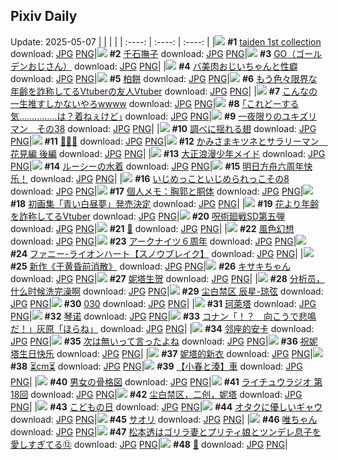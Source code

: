 ## Pixiv Daily
Update: 2025-05-07
|      |      |      |
| :----: | :----: | :----: |
|![](https://pixiv.microyu.workers.dev/c/240x480/img-master/img/2025/05/05/01/03/48/130043428_p0_master1200.jpg) **#1** [taiden 1st collection](https://www.pixiv.net/artworks/130043428) download: [JPG](https://pixiv.microyu.workers.dev/img-original/img/2025/05/05/01/03/48/130043428_p0.jpg) [PNG](https://pixiv.microyu.workers.dev/img-original/img/2025/05/05/01/03/48/130043428_p0.png)|![](https://pixiv.microyu.workers.dev/c/240x480/img-master/img/2025/05/06/00/00/06/130081641_p0_master1200.jpg) **#2** [千石撫子](https://www.pixiv.net/artworks/130081641) download: [JPG](https://pixiv.microyu.workers.dev/img-original/img/2025/05/06/00/00/06/130081641_p0.jpg) [PNG](https://pixiv.microyu.workers.dev/img-original/img/2025/05/06/00/00/06/130081641_p0.png)|![](https://pixiv.microyu.workers.dev/c/240x480/img-master/img/2025/05/05/19/03/34/130068972_p0_master1200.jpg) **#3** [GO（ゴールデンおじさん）](https://www.pixiv.net/artworks/130068972) download: [JPG](https://pixiv.microyu.workers.dev/img-original/img/2025/05/05/19/03/34/130068972_p0.jpg) [PNG](https://pixiv.microyu.workers.dev/img-original/img/2025/05/05/19/03/34/130068972_p0.png)|
|![](https://pixiv.microyu.workers.dev/c/240x480/img-master/img/2025/05/05/00/01/45/130040866_p0_master1200.jpg) **#4** [バ美肉おじいちゃんと性癖](https://www.pixiv.net/artworks/130040866) download: [JPG](https://pixiv.microyu.workers.dev/img-original/img/2025/05/05/00/01/45/130040866_p0.jpg) [PNG](https://pixiv.microyu.workers.dev/img-original/img/2025/05/05/00/01/45/130040866_p0.png)|![](https://pixiv.microyu.workers.dev/c/240x480/img-master/img/2025/05/05/20/30/02/130072184_p0_master1200.jpg) **#5** [柏餅](https://www.pixiv.net/artworks/130072184) download: [JPG](https://pixiv.microyu.workers.dev/img-original/img/2025/05/05/20/30/02/130072184_p0.jpg) [PNG](https://pixiv.microyu.workers.dev/img-original/img/2025/05/05/20/30/02/130072184_p0.png)|![](https://pixiv.microyu.workers.dev/c/240x480/img-master/img/2025/05/05/21/05/41/130073750_p0_master1200.jpg) **#6** [もう色々限界な年齢を詐称してるVtuberの友人Vtuber](https://www.pixiv.net/artworks/130073750) download: [JPG](https://pixiv.microyu.workers.dev/img-original/img/2025/05/05/21/05/41/130073750_p0.jpg) [PNG](https://pixiv.microyu.workers.dev/img-original/img/2025/05/05/21/05/41/130073750_p0.png)|
|![](https://pixiv.microyu.workers.dev/c/240x480/img-master/img/2025/05/05/22/11/13/130076735_p0_master1200.jpg) **#7** [こんなの一生推すしかないやろwwww](https://www.pixiv.net/artworks/130076735) download: [JPG](https://pixiv.microyu.workers.dev/img-original/img/2025/05/05/22/11/13/130076735_p0.jpg) [PNG](https://pixiv.microyu.workers.dev/img-original/img/2025/05/05/22/11/13/130076735_p0.png)|![](https://pixiv.microyu.workers.dev/c/240x480/img-master/img/2025/05/05/17/11/05/130064971_p0_master1200.jpg) **#8** [｢これどーする気……………は？着ねぇけど｣](https://www.pixiv.net/artworks/130064971) download: [JPG](https://pixiv.microyu.workers.dev/img-original/img/2025/05/05/17/11/05/130064971_p0.jpg) [PNG](https://pixiv.microyu.workers.dev/img-original/img/2025/05/05/17/11/05/130064971_p0.png)|![](https://pixiv.microyu.workers.dev/c/240x480/img-master/img/2025/05/05/06/01/41/130049550_p0_master1200.jpg) **#9** [一夜限りのユキズリマン　その38](https://www.pixiv.net/artworks/130049550) download: [JPG](https://pixiv.microyu.workers.dev/img-original/img/2025/05/05/06/01/41/130049550_p0.jpg) [PNG](https://pixiv.microyu.workers.dev/img-original/img/2025/05/05/06/01/41/130049550_p0.png)|
|![](https://pixiv.microyu.workers.dev/c/240x480/img-master/img/2025/05/06/00/00/10/130081677_p0_master1200.jpg) **#10** [調べに揺れる翅](https://www.pixiv.net/artworks/130081677) download: [JPG](https://pixiv.microyu.workers.dev/img-original/img/2025/05/06/00/00/10/130081677_p0.jpg) [PNG](https://pixiv.microyu.workers.dev/img-original/img/2025/05/06/00/00/10/130081677_p0.png)|![](https://pixiv.microyu.workers.dev/c/240x480/img-master/img/2025/05/05/00/00/18/130040521_p0_master1200.jpg) **#11** [🦋🦋🦋](https://www.pixiv.net/artworks/130040521) download: [JPG](https://pixiv.microyu.workers.dev/img-original/img/2025/05/05/00/00/18/130040521_p0.jpg) [PNG](https://pixiv.microyu.workers.dev/img-original/img/2025/05/05/00/00/18/130040521_p0.png)|![](https://pixiv.microyu.workers.dev/c/240x480/img-master/img/2025/05/05/18/42/21/130068108_p0_master1200.jpg) **#12** [かみさまキツネとサラリーマン　花見編 後編](https://www.pixiv.net/artworks/130068108) download: [JPG](https://pixiv.microyu.workers.dev/img-original/img/2025/05/05/18/42/21/130068108_p0.jpg) [PNG](https://pixiv.microyu.workers.dev/img-original/img/2025/05/05/18/42/21/130068108_p0.png)|
|![](https://pixiv.microyu.workers.dev/c/240x480/img-master/img/2025/05/05/11/05/57/130055564_p0_master1200.jpg) **#13** [大正浪漫少年メイド](https://www.pixiv.net/artworks/130055564) download: [JPG](https://pixiv.microyu.workers.dev/img-original/img/2025/05/05/11/05/57/130055564_p0.jpg) [PNG](https://pixiv.microyu.workers.dev/img-original/img/2025/05/05/11/05/57/130055564_p0.png)|![](https://pixiv.microyu.workers.dev/c/240x480/img-master/img/2025/05/05/00/00/22/130040555_p0_master1200.jpg) **#14** [ルーシーの水着](https://www.pixiv.net/artworks/130040555) download: [JPG](https://pixiv.microyu.workers.dev/img-original/img/2025/05/05/00/00/22/130040555_p0.jpg) [PNG](https://pixiv.microyu.workers.dev/img-original/img/2025/05/05/00/00/22/130040555_p0.png)|![](https://pixiv.microyu.workers.dev/c/240x480/img-master/img/2025/05/05/00/52/23/130042983_p0_master1200.jpg) **#15** [明日方舟六周年快乐！](https://www.pixiv.net/artworks/130042983) download: [JPG](https://pixiv.microyu.workers.dev/img-original/img/2025/05/05/00/52/23/130042983_p0.jpg) [PNG](https://pixiv.microyu.workers.dev/img-original/img/2025/05/05/00/52/23/130042983_p0.png)|
|![](https://pixiv.microyu.workers.dev/c/240x480/img-master/img/2025/05/06/00/19/36/130082924_p0_master1200.jpg) **#16** [いじめっこといじめられっこその8](https://www.pixiv.net/artworks/130082924) download: [JPG](https://pixiv.microyu.workers.dev/img-original/img/2025/05/06/00/19/36/130082924_p0.jpg) [PNG](https://pixiv.microyu.workers.dev/img-original/img/2025/05/06/00/19/36/130082924_p0.png)|![](https://pixiv.microyu.workers.dev/c/240x480/img-master/img/2025/05/06/06/00/09/130090219_p0_master1200.jpg) **#17** [個人メモ：胸郭と胴体](https://www.pixiv.net/artworks/130090219) download: [JPG](https://pixiv.microyu.workers.dev/img-original/img/2025/05/06/06/00/09/130090219_p0.jpg) [PNG](https://pixiv.microyu.workers.dev/img-original/img/2025/05/06/06/00/09/130090219_p0.png)|![](https://pixiv.microyu.workers.dev/c/240x480/img-master/img/2025/05/06/00/00/34/130081841_p0_master1200.jpg) **#18** [初画集「青い白昼夢」発売決定](https://www.pixiv.net/artworks/130081841) download: [JPG](https://pixiv.microyu.workers.dev/img-original/img/2025/05/06/00/00/34/130081841_p0.jpg) [PNG](https://pixiv.microyu.workers.dev/img-original/img/2025/05/06/00/00/34/130081841_p0.png)|
|![](https://pixiv.microyu.workers.dev/c/240x480/img-master/img/2025/05/06/21/06/00/130116176_p0_master1200.jpg) **#19** [花より年齢を詐称してるVtuber](https://www.pixiv.net/artworks/130116176) download: [JPG](https://pixiv.microyu.workers.dev/img-original/img/2025/05/06/21/06/00/130116176_p0.jpg) [PNG](https://pixiv.microyu.workers.dev/img-original/img/2025/05/06/21/06/00/130116176_p0.png)|![](https://pixiv.microyu.workers.dev/c/240x480/img-master/img/2025/05/05/00/00/06/130040398_p0_master1200.jpg) **#20** [呪術廻戦SD第五弾](https://www.pixiv.net/artworks/130040398) download: [JPG](https://pixiv.microyu.workers.dev/img-original/img/2025/05/05/00/00/06/130040398_p0.jpg) [PNG](https://pixiv.microyu.workers.dev/img-original/img/2025/05/05/00/00/06/130040398_p0.png)|![](https://pixiv.microyu.workers.dev/c/240x480/img-master/img/2025/05/06/02/01/59/130086411_p0_master1200.jpg) **#21** [🍭](https://www.pixiv.net/artworks/130086411) download: [JPG](https://pixiv.microyu.workers.dev/img-original/img/2025/05/06/02/01/59/130086411_p0.jpg) [PNG](https://pixiv.microyu.workers.dev/img-original/img/2025/05/06/02/01/59/130086411_p0.png)|
|![](https://pixiv.microyu.workers.dev/c/240x480/img-master/img/2025/05/05/00/00/07/130040407_p0_master1200.jpg) **#22** [風色幻想](https://www.pixiv.net/artworks/130040407) download: [JPG](https://pixiv.microyu.workers.dev/img-original/img/2025/05/05/00/00/07/130040407_p0.jpg) [PNG](https://pixiv.microyu.workers.dev/img-original/img/2025/05/05/00/00/07/130040407_p0.png)|![](https://pixiv.microyu.workers.dev/c/240x480/img-master/img/2025/05/06/22/07/30/130119116_p0_master1200.jpg) **#23** [アークナイツ６周年](https://www.pixiv.net/artworks/130119116) download: [JPG](https://pixiv.microyu.workers.dev/img-original/img/2025/05/06/22/07/30/130119116_p0.jpg) [PNG](https://pixiv.microyu.workers.dev/img-original/img/2025/05/06/22/07/30/130119116_p0.png)|![](https://pixiv.microyu.workers.dev/c/240x480/img-master/img/2025/05/05/11/27/03/130056037_p0_master1200.jpg) **#24** [ファニー-ライオンハート【スノウブレイク】](https://www.pixiv.net/artworks/130056037) download: [JPG](https://pixiv.microyu.workers.dev/img-original/img/2025/05/05/11/27/03/130056037_p0.jpg) [PNG](https://pixiv.microyu.workers.dev/img-original/img/2025/05/05/11/27/03/130056037_p0.png)|
|![](https://pixiv.microyu.workers.dev/c/240x480/img-master/img/2025/05/05/00/46/30/130042787_p0_master1200.jpg) **#25** [新作《于黄昏前消散》](https://www.pixiv.net/artworks/130042787) download: [JPG](https://pixiv.microyu.workers.dev/img-original/img/2025/05/05/00/46/30/130042787_p0.jpg) [PNG](https://pixiv.microyu.workers.dev/img-original/img/2025/05/05/00/46/30/130042787_p0.png)|![](https://pixiv.microyu.workers.dev/c/240x480/img-master/img/2025/05/06/00/00/13/130081703_p0_master1200.jpg) **#26** [キサキちゃん](https://www.pixiv.net/artworks/130081703) download: [JPG](https://pixiv.microyu.workers.dev/img-original/img/2025/05/06/00/00/13/130081703_p0.jpg) [PNG](https://pixiv.microyu.workers.dev/img-original/img/2025/05/06/00/00/13/130081703_p0.png)|![](https://pixiv.microyu.workers.dev/c/240x480/img-master/img/2025/05/05/01/03/42/130043425_p0_master1200.jpg) **#27** [妮塔生贺](https://www.pixiv.net/artworks/130043425) download: [JPG](https://pixiv.microyu.workers.dev/img-original/img/2025/05/05/01/03/42/130043425_p0.jpg) [PNG](https://pixiv.microyu.workers.dev/img-original/img/2025/05/05/01/03/42/130043425_p0.png)|
|![](https://pixiv.microyu.workers.dev/c/240x480/img-master/img/2025/05/05/21/36/00/130074368_p0_master1200.jpg) **#28** [分析员，什么时候洗完澡啊](https://www.pixiv.net/artworks/130074368) download: [JPG](https://pixiv.microyu.workers.dev/img-original/img/2025/05/05/21/36/00/130074368_p0.jpg) [PNG](https://pixiv.microyu.workers.dev/img-original/img/2025/05/05/21/36/00/130074368_p0.png)|![](https://pixiv.microyu.workers.dev/c/240x480/img-master/img/2025/05/05/18/06/04/130066914_p0_master1200.jpg) **#29** [尘白禁区 辰星-琼弦](https://www.pixiv.net/artworks/130066914) download: [JPG](https://pixiv.microyu.workers.dev/img-original/img/2025/05/05/18/06/04/130066914_p0.jpg) [PNG](https://pixiv.microyu.workers.dev/img-original/img/2025/05/05/18/06/04/130066914_p0.png)|![](https://pixiv.microyu.workers.dev/c/240x480/img-master/img/2025/05/05/00/00/16/130040499_p0_master1200.jpg) **#30** [030](https://www.pixiv.net/artworks/130040499) download: [JPG](https://pixiv.microyu.workers.dev/img-original/img/2025/05/05/00/00/16/130040499_p0.jpg) [PNG](https://pixiv.microyu.workers.dev/img-original/img/2025/05/05/00/00/16/130040499_p0.png)|
|![](https://pixiv.microyu.workers.dev/c/240x480/img-master/img/2025/05/05/18/00/05/130066460_p0_master1200.jpg) **#31** [珂萊塔](https://www.pixiv.net/artworks/130066460) download: [JPG](https://pixiv.microyu.workers.dev/img-original/img/2025/05/05/18/00/05/130066460_p0.jpg) [PNG](https://pixiv.microyu.workers.dev/img-original/img/2025/05/05/18/00/05/130066460_p0.png)|![](https://pixiv.microyu.workers.dev/c/240x480/img-master/img/2025/05/05/17/58/02/130066354_p0_master1200.jpg) **#32** [琴诺](https://www.pixiv.net/artworks/130066354) download: [JPG](https://pixiv.microyu.workers.dev/img-original/img/2025/05/05/17/58/02/130066354_p0.jpg) [PNG](https://pixiv.microyu.workers.dev/img-original/img/2025/05/05/17/58/02/130066354_p0.png)|![](https://pixiv.microyu.workers.dev/c/240x480/img-master/img/2025/05/05/18/43/15/130068134_p0_master1200.jpg) **#33** [コナン「！？　向こうで悲鳴だ！」灰原「ほらね」](https://www.pixiv.net/artworks/130068134) download: [JPG](https://pixiv.microyu.workers.dev/img-original/img/2025/05/05/18/43/15/130068134_p0.jpg) [PNG](https://pixiv.microyu.workers.dev/img-original/img/2025/05/05/18/43/15/130068134_p0.png)|
|![](https://pixiv.microyu.workers.dev/c/240x480/img-master/img/2025/05/05/17/39/44/130065836_p0_master1200.jpg) **#34** [邻座的安卡](https://www.pixiv.net/artworks/130065836) download: [JPG](https://pixiv.microyu.workers.dev/img-original/img/2025/05/05/17/39/44/130065836_p0.jpg) [PNG](https://pixiv.microyu.workers.dev/img-original/img/2025/05/05/17/39/44/130065836_p0.png)|![](https://pixiv.microyu.workers.dev/c/240x480/img-master/img/2025/05/06/09/13/36/130093431_p0_master1200.jpg) **#35** [次は無いって言ったよね](https://www.pixiv.net/artworks/130093431) download: [JPG](https://pixiv.microyu.workers.dev/img-original/img/2025/05/06/09/13/36/130093431_p0.jpg) [PNG](https://pixiv.microyu.workers.dev/img-original/img/2025/05/06/09/13/36/130093431_p0.png)|![](https://pixiv.microyu.workers.dev/c/240x480/img-master/img/2025/05/05/13/48/00/130059563_p0_master1200.jpg) **#36** [祝妮塔生日快乐](https://www.pixiv.net/artworks/130059563) download: [JPG](https://pixiv.microyu.workers.dev/img-original/img/2025/05/05/13/48/00/130059563_p0.jpg) [PNG](https://pixiv.microyu.workers.dev/img-original/img/2025/05/05/13/48/00/130059563_p0.png)|
|![](https://pixiv.microyu.workers.dev/c/240x480/img-master/img/2025/05/05/11/14/45/130055746_p0_master1200.jpg) **#37** [妮塔的新衣](https://www.pixiv.net/artworks/130055746) download: [JPG](https://pixiv.microyu.workers.dev/img-original/img/2025/05/05/11/14/45/130055746_p0.jpg) [PNG](https://pixiv.microyu.workers.dev/img-original/img/2025/05/05/11/14/45/130055746_p0.png)|![](https://pixiv.microyu.workers.dev/c/240x480/img-master/img/2025/05/05/20/40/51/130072623_p0_master1200.jpg) **#38** [⏳cm⏳](https://www.pixiv.net/artworks/130072623) download: [JPG](https://pixiv.microyu.workers.dev/img-original/img/2025/05/05/20/40/51/130072623_p0.jpg) [PNG](https://pixiv.microyu.workers.dev/img-original/img/2025/05/05/20/40/51/130072623_p0.png)|![](https://pixiv.microyu.workers.dev/c/240x480/img-master/img/2025/05/05/22/12/36/130076796_p0_master1200.jpg) **#39** [【小春と湊】車](https://www.pixiv.net/artworks/130076796) download: [JPG](https://pixiv.microyu.workers.dev/img-original/img/2025/05/05/22/12/36/130076796_p0.jpg) [PNG](https://pixiv.microyu.workers.dev/img-original/img/2025/05/05/22/12/36/130076796_p0.png)|
|![](https://pixiv.microyu.workers.dev/c/240x480/img-master/img/2025/05/05/13/19/35/130058922_p0_master1200.jpg) **#40** [男女の骨格図](https://www.pixiv.net/artworks/130058922) download: [JPG](https://pixiv.microyu.workers.dev/img-original/img/2025/05/05/13/19/35/130058922_p0.jpg) [PNG](https://pixiv.microyu.workers.dev/img-original/img/2025/05/05/13/19/35/130058922_p0.png)|![](https://pixiv.microyu.workers.dev/c/240x480/img-master/img/2025/05/05/18/13/38/130067155_p0_master1200.jpg) **#41** [ライチュウラジオ 第18回](https://www.pixiv.net/artworks/130067155) download: [JPG](https://pixiv.microyu.workers.dev/img-original/img/2025/05/05/18/13/38/130067155_p0.jpg) [PNG](https://pixiv.microyu.workers.dev/img-original/img/2025/05/05/18/13/38/130067155_p0.png)|![](https://pixiv.microyu.workers.dev/c/240x480/img-master/img/2025/05/05/22/47/37/130078369_p0_master1200.jpg) **#42** [尘白禁区，二创，妮塔](https://www.pixiv.net/artworks/130078369) download: [JPG](https://pixiv.microyu.workers.dev/img-original/img/2025/05/05/22/47/37/130078369_p0.jpg) [PNG](https://pixiv.microyu.workers.dev/img-original/img/2025/05/05/22/47/37/130078369_p0.png)|
|![](https://pixiv.microyu.workers.dev/c/240x480/img-master/img/2025/05/05/13/02/56/130058528_p0_master1200.jpg) **#43** [こどもの日](https://www.pixiv.net/artworks/130058528) download: [JPG](https://pixiv.microyu.workers.dev/img-original/img/2025/05/05/13/02/56/130058528_p0.jpg) [PNG](https://pixiv.microyu.workers.dev/img-original/img/2025/05/05/13/02/56/130058528_p0.png)|![](https://pixiv.microyu.workers.dev/c/240x480/img-master/img/2025/05/05/00/00/36/130040638_p0_master1200.jpg) **#44** [オタクに優しいギャウ](https://www.pixiv.net/artworks/130040638) download: [JPG](https://pixiv.microyu.workers.dev/img-original/img/2025/05/05/00/00/36/130040638_p0.jpg) [PNG](https://pixiv.microyu.workers.dev/img-original/img/2025/05/05/00/00/36/130040638_p0.png)|![](https://pixiv.microyu.workers.dev/c/240x480/img-master/img/2025/05/05/00/00/15/130040498_p0_master1200.jpg) **#45** [サオリ](https://www.pixiv.net/artworks/130040498) download: [JPG](https://pixiv.microyu.workers.dev/img-original/img/2025/05/05/00/00/15/130040498_p0.jpg) [PNG](https://pixiv.microyu.workers.dev/img-original/img/2025/05/05/00/00/15/130040498_p0.png)|
|![](https://pixiv.microyu.workers.dev/c/240x480/img-master/img/2025/05/06/00/09/01/130082469_p0_master1200.jpg) **#46** [唯ちゃん](https://www.pixiv.net/artworks/130082469) download: [JPG](https://pixiv.microyu.workers.dev/img-original/img/2025/05/06/00/09/01/130082469_p0.jpg) [PNG](https://pixiv.microyu.workers.dev/img-original/img/2025/05/06/00/09/01/130082469_p0.png)|![](https://pixiv.microyu.workers.dev/c/240x480/img-master/img/2025/05/06/22/37/06/130120378_p0_master1200.jpg) **#47** [松本透はゴリラ妻とプリティ娘とツンデレ息子を愛しすぎてる⑫](https://www.pixiv.net/artworks/130120378) download: [JPG](https://pixiv.microyu.workers.dev/img-original/img/2025/05/06/22/37/06/130120378_p0.jpg) [PNG](https://pixiv.microyu.workers.dev/img-original/img/2025/05/06/22/37/06/130120378_p0.png)|![](https://pixiv.microyu.workers.dev/c/240x480/img-master/img/2025/05/05/18/50/42/130068375_p0_master1200.jpg) **#48** [🎤](https://www.pixiv.net/artworks/130068375) download: [JPG](https://pixiv.microyu.workers.dev/img-original/img/2025/05/05/18/50/42/130068375_p0.jpg) [PNG](https://pixiv.microyu.workers.dev/img-original/img/2025/05/05/18/50/42/130068375_p0.png)|
